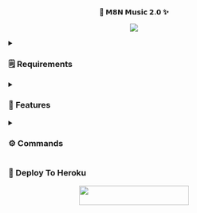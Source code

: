 <p align="center">
    <br><b>💜 𝗠𝟴𝗡 𝗠𝘂𝘀𝗶𝗰 𝟮.𝟬 ✨</b><br>
</p>
<p align="center"><a href="https://t.me/Its_romeoo"><img src="https://telegra.ph//file/8d4b5a19a037559550bb1.jpg"></a></p>


<details>
<summary><h3>🗒️ Requirements</h3></summary>

- FFmpeg
- NodeJS [nodesource.com](https://nodesource.com/)
- Python 3.7 or higher
- [PyTgCalls](https://github.com/pytgcalls/pytgcalls)
</details>

<details>
<summary><h3>🌟 Features </h3></summary>

- Yt-dL Fix
- Updated Plug-in
- Super Fast Bot
- No Lag Hang
- Fast Download Song From Server
- Program Updated
- Smooth Player
</details>

<details>
<summary><h3>⚙️ Commands</h3></summary> 

- `/play <song name>` - play song you requested
- `/song <song name>` - download songs you want quickly
- `/ping` - Bot Online or Offine

#### Admins Only 👷‍♂️
- `/pause` - pause song play
- `/resume` - resume song play
- `/skip` - play next song
- `/end` - stop music play
</details>

### 🚀 Deploy To Heroku
  
  <p align="center"><a href="https://heroku.com/deploy?template=https://github.com/UnknownMortal/Music-Bot-v2"> <img src="https://img.shields.io/badge/Deploy%20To%20Heroku-black?style=for-the-badge&logo=heroku" width="220" height="38.45"/></a></p>
